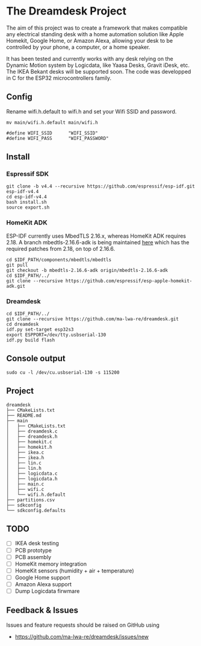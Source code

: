 # The Dreamdesk Project
The aim of this project was to create a framework that makes compatible any electrical standing desk with a home automation solution like Apple Homekit, Google Home, or Amazon Alexa, allowing your desk to be controlled by your phone, a computer, or a home speaker.

It has been tested and currently works with any desk relying on the Dynamic Motion system by Logicdata, like Yaasa Desks, Gravit iDesk, etc. The IKEA Bekant desks will be supported soon. The code was developped in C for the ESP32 microcontrollers family.

## Config
Rename wifi.h.default to wifi.h and set your Wifi SSID and password.
```
mv main/wifi.h.default main/wifi.h

#define WIFI_SSID      "WIFI_SSID"
#define WIFI_PASS      "WIFI_PASSWORD"
```

## Install
### Espressif SDK
```
git clone -b v4.4 --recursive https://github.com/espressif/esp-idf.git esp-idf-v4.4
cd esp-idf-v4.4
bash install.sh
source export.sh
```

### HomeKit ADK
ESP-IDF currently uses MbedTLS 2.16.x, whereas HomeKit ADK requires 2.18. A branch mbedtls-2.16.6-adk is being maintained [here](https://github.com/espressif/mbedtls/tree/mbedtls-2.16.6-adk) which has the required patches from 2.18, on top of 2.16.6.
```
cd $IDF_PATH/components/mbedtls/mbedtls
git pull
git checkout -b mbedtls-2.16.6-adk origin/mbedtls-2.16.6-adk
cd $IDF_PATH/../
git clone --recursive https://github.com/espressif/esp-apple-homekit-adk.git
```
### Dreamdesk
```
cd $IDF_PATH/../
git clone --recursive https://github.com/ma-lwa-re/dreamdesk.git
cd dreamdesk
idf.py set-target esp32s3
export ESPPORT=/dev/tty.usbserial-130
idf.py build flash
```

## Console output
```
sudo cu -l /dev/cu.usbserial-130 -s 115200
```

## Project
```
dreamdesk
├── CMakeLists.txt
├── README.md
├── main
│   ├── CMakeLists.txt
│   ├── dreamdesk.c
│   ├── dreamdesk.h
│   ├── homekit.c
│   ├── homekit.h
│   ├── ikea.c
│   ├── ikea.h
│   ├── lin.c
│   ├── lin.h
│   ├── logicdata.c
│   ├── logicdata.h
│   ├── main.c
│   ├── wifi.c
│   └── wifi.h.default
├── partitions.csv
├── sdkconfig
└── sdkconfig.defaults
```

## TODO
- [ ] IKEA desk testing
- [ ] PCB prototype
- [ ] PCB assembly
- [ ] HomeKit memory integration
- [ ] HomeKit sensors (humidity + air + temperature)
- [ ] Google Home support
- [ ] Amazon Alexa support
- [ ] Dump Logicdata firwmare

## Feedback & Issues

Issues and feature requests should be raised on GitHub using

- https://github.com/ma-lwa-re/dreamdesk/issues/new